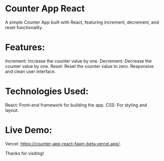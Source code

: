 # Counter App React

A simple Counter App built with React, featuring increment, decrement, and reset functionality.

# Features:

Increment: Increase the counter value by one.
Decrement: Decrease the counter value by one.
Reset: Reset the counter value to zero.
Responsive and clean user interface.

# Technologies Used:

React: Front-end framework for building the app.
CSS: For styling and layout.

# Live Demo:

Vercel: https://counter-app-react-fawn-beta.vercel.app/.

Thanks for visiting!
